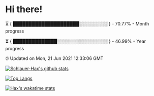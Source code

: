 # Hi there!

⏳ { █████████████████████░░░░░░░░░ } - 70.77% - Month progress

⏳ { ██████████████░░░░░░░░░░░░░░░░ } - 46.99% - Year progress

⏰ Updated on Mon, 21 Jun 2021 12:33:06 GMT


[![Schlauer-Hax's github stats](https://github-readme-stats.vercel.app/api?username=Schlauer-Hax&show_icons=true&theme=dark&count_private=true)](https://github.com/Schlauer-Hax)


[![Top Langs](https://github-readme-stats.vercel.app/api/top-langs/?username=Schlauer-Hax&layout=compact&theme=dark)](https://github.com/Schlauer-Hax?tab=repositories)


[![Hax's wakatime stats](https://github-readme-stats.vercel.app/api/wakatime?username=Hax&theme=dark)](https://wakatime.com/@Hax)

